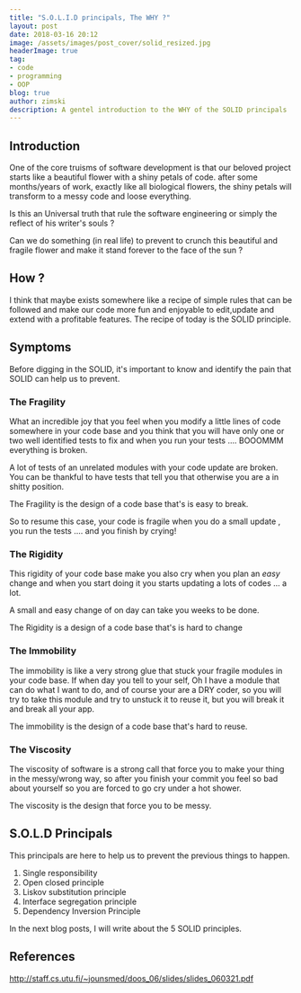 ```yaml
---
title: "S.O.L.I.D principals, The WHY ?"
layout: post
date: 2018-03-16 20:12
image: /assets/images/post_cover/solid_resized.jpg
headerImage: true
tag:
- code
- programming
- OOP
blog: true
author: zimski
description: A gentel introduction to the WHY of the SOLID principals
---
```


## Introduction
One of the core truisms of software development is that our beloved project
starts like a beautiful flower with a shiny petals of code. after some
months/years of work, exactly like all biological flowers, the shiny petals will
transform to a messy code and loose everything.

Is this an Universal truth that rule the software engineering or simply the
reflect of his writer's souls ?

Can we do something (in real life) to prevent to crunch this beautiful and
fragile flower and make it stand forever to the face of the sun ?

## How ?
I think that maybe exists somewhere like a recipe of simple rules that can be
followed and make our code more fun and enjoyable to edit,update and extend with
a profitable features.
The recipe of today is the SOLID principle.

## Symptoms
Before digging in the SOLID, it's important to know and identify the pain that
SOLID can help us to prevent.

### The Fragility
What an incredible joy that you feel when you modify a little lines of code somewhere in
your code base and you think that you will have only one or two well identified
tests to fix and when you run your tests .... BOOOMMM everything is broken.

A lot of tests of an unrelated modules with your code update are broken.
You can be thankful to have tests that tell you that otherwise you are a in
shitty position.

The Fragility is the design of a code base that's is easy to break.

So to resume this case, your code is fragile when you do a small update
, you run the tests .... and you finish by crying!

### The Rigidity
This rigidity of your code base make you also cry when you plan an *easy* change
and when you start doing it you starts updating a lots of codes ... a lot.

A small and easy change of on day can take you weeks to be done.

The Rigidity is a design of a code base that's is hard to change

### The Immobility
The immobility is like a very strong glue that stuck your fragile modules in
your code base.
If when day you tell to your self, Oh I have a module that can do
what I want to do, and of course your are a DRY coder, so you will try to take
this module and try to unstuck it to reuse it, but you will break it and break
all your app.

The immobility is the design of a code base that's hard to reuse.

### The Viscosity
The viscosity of software is a strong call that force you to make your thing in
the messy/wrong way, so after you finish your commit you feel so bad about yourself
so you are forced to go cry under a hot shower.

The viscosity is the design that force you to be messy.


## S.O.L.D Principals
This principals are here to help us to prevent the previous things to happen.

1. Single responsibility
2. Open closed principle
3. Liskov substitution principle
4. Interface segregation principle
5. Dependency Inversion Principle

In the next blog posts, I will write about the 5 SOLID principles.

## References
http://staff.cs.utu.fi/~jounsmed/doos_06/slides/slides_060321.pdf
